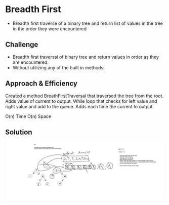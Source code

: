 # Breadth First
<!-- Short summary or background information -->
- Breadth first traverse of a binary tree and return list of values in the tree in the order they were encountered

## Challenge
<!-- Description of the challenge -->
-  Breadth first traversal of binary tree and return values in order as they are encountered.
- Without utilizing any of the built in methods.

## Approach & Efficiency
<!-- What approach did you take? Why? What is the Big O space/time for this approach? -->
Created a method BreathFirstTraversal that traversed the tree from the root.
Adds value of current to output. 
While loop that checks for left value and right value and add to the queue. 
Adds each time the current to output.

O(n) Time 
O(n) Space

## Solution
<!-- Embedded whiteboard image -->
![Breadth First](assets/breathfirst.png)